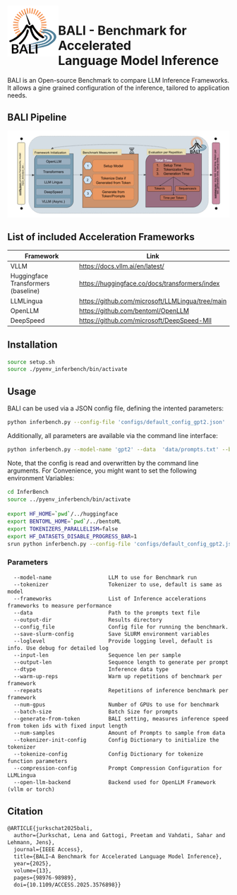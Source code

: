 <img src="grafics/BALI%20transparent.png" align="left" width="115"/> 

# BALI - Benchmark for Accelerated <br> Language Model Inference

BALI is an Open-source Benchmark to compare LLM Inference Frameworks.
It allows a gine grained configuration of the inference, tailored to application needs.

## BALI Pipeline
![Overview of BALI Pipeline](grafics/BALI%20pipeline_morefancy.png)

## List of included Acceleration Frameworks
|Framework|Link|
|----|----|
|VLLM|https://docs.vllm.ai/en/latest/|
|Huggingface Transformers (baseline)|https://huggingface.co/docs/transformers/index|
|LLMLingua|https://github.com/microsoft/LLMLingua/tree/main|
|OpenLLM|https://github.com/bentoml/OpenLLM|
|DeepSpeed|https://github.com/microsoft/DeepSpeed-MII|



## Installation
```bash
source setup.sh
source ./pyenv_inferbench/bin/activate
```


## Usage
BALI can be used via a JSON config file, defining the intented parameters:
```bash
python inferbench.py --config-file 'configs/default_config_gpt2.json'
```
Additionally, all parameters are available via the command line interface:
```bash
python inferbench.py --model-name 'gpt2' --data  'data/prompts.txt' --batch-size 1 --input_len 100 --output-len 100 
```
Note, that the config is read and overwritten by the command line arguments.
For Convenience, you might want to set the following environment Variables:
```bash
cd InferBench
source ../pyenv_inferbench/bin/activate

export HF_HOME=`pwd`/../huggingface
export BENTOML_HOME=`pwd`/../bentoML
export TOKENIZERS_PARALLELISM=false
export HF_DATASETS_DISABLE_PROGRESS_BAR=1
srun python inferbench.py --config-file 'configs/default_config_gpt2.json' --save-slurm-config
```

### Parameters
```
  --model-name                  LLM to use for Benchmark run
  --tokenizer                   Tokenizer to use, default is same as model
  --frameworks                  List of Inference accelerations frameworks to measure performance
  --data                        Path to the prompts text file
  --output-dir                  Results directory
  --config_file                 Config file for running the benchmark.
  --save-slurm-config           Save SLURM environment variables
  --loglevel                    Provide logging level, default is info. Use debug for detailed log
  --input-len                   Sequence len per sample
  --output-len                  Sequence length to generate per prompt
  --dtype                       Inference data type
  --warm-up-reps                Warm up repetitions of benchmark per framework
  --repeats                     Repetitions of inference benchmark per framework
  --num-gpus                    Number of GPUs to use for benchmark
  --batch-size                  Batch Size for prompts
  --generate-from-token         BALI setting, measures inference speed from token ids with fixed input length
  --num-samples                 Amount of Prompts to sample from data
  --tokenizer-init-config       Config Dictionary to initialize the tokenizer
  --tokenize-config             Config Dictionary for tokenize function parameters
  --compression-config          Prompt Compression Configuration for LLMLingua
  --open-llm-backend            Backend used for OpenLLM Framework (vllm or torch)
```

## Citation
```
@ARTICLE{jurkschat2025bali,
  author={Jurkschat, Lena and Gattogi, Preetam and Vahdati, Sahar and Lehmann, Jens},
  journal={IEEE Access}, 
  title={BALI—A Benchmark for Accelerated Language Model Inference}, 
  year={2025},
  volume={13},
  pages={98976-98989},
  doi={10.1109/ACCESS.2025.3576898}}
```
